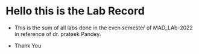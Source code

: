 # Hello this is the Lab Record 



- This is the sum of all labs done in the even semester of MAD_LAb-2022 in reference of dr. prateek Pandey. 


- Thank You
